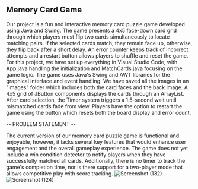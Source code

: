 ## Memory Card Game

Our project is a fun and interactive memory card puzzle game developed using Java and Swing. The game presents a 4x5 face-down card grid through which players must flip two cards simultaneously to locate matching pairs. If the selected cards match, they remain face up, otherwise, they flip back after a short delay. An error counter keeps track of incorrect attempts and a restart button allows players to shuffle and reset the game.
For this project, we have set up everything in Visual Studio Code, with App.java handling the initialization and MatchCards.java focusing on the game logic. The game uses Java's Swing and AWT libraries for the graphical interface and event handling. We have saved all the images in an "images" folder which includes both the card faces and the back image.
A 4x5 grid of JButton components displays the cards through an ArrayList. After card selection, the Timer system triggers a 1.5-second wait until mismatched cards fade from view. Players have the option to restart the game using the button which resets both the board display and error count.

-- PROBLEM STATEMENT --

The current version of our memory card puzzle game is functional and enjoyable, however, it lacks several key features that would enhance user engagement and the overall gameplay experience. The game does not yet include a win condition detector to notify players when they have successfully matched all cards. Additionally, there is no timer to track the game's completion time, nor is there support for a two-player mode that allows competitive play with score tracking.
![Screenshot (132)](https://github.com/user-attachments/assets/35a9ae3d-0869-4539-8ab6-234526225e84)
![Screenshot (124)](https://github.com/user-attachments/assets/b3e7b7ab-1ed4-4e50-b917-032d0647be43)

